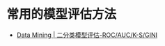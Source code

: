 # 常用的模型评估方法


* [Data Mining | 二分类模型评估-ROC/AUC/K-S/GINI](https://www.cnblogs.com/1k-yang/p/13141228.html)




